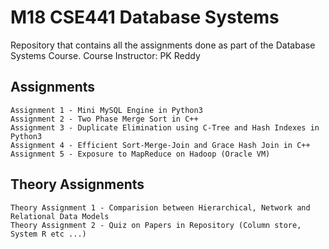 # M18 CSE441 Database Systems
Repository that contains all the assignments done as part of the Database Systems Course.
Course Instructor: PK Reddy

## Assignments

```
Assignment 1 - Mini MySQL Engine in Python3
Assignment 2 - Two Phase Merge Sort in C++
Assignment 3 - Duplicate Elimination using C-Tree and Hash Indexes in Python3
Assignment 4 - Efficient Sort-Merge-Join and Grace Hash Join in C++
Assignment 5 - Exposure to MapReduce on Hadoop (Oracle VM)
```

## Theory Assignments
```
Theory Assignment 1 - Comparision between Hierarchical, Network and Relational Data Models
Theory Assignment 2 - Quiz on Papers in Repository (Column store, System R etc ...)
```
